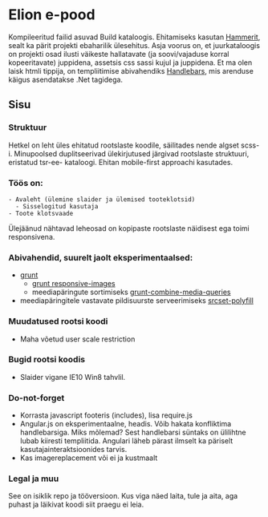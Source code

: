 # Elion e-pood
Kompileeritud failid asuvad Build kataloogis. Ehitamiseks kasutan [Hammerit](http://hammerformac.com), sealt ka pärit projekti ebaharilik ülesehitus. Asja voorus on, et juurkataloogis on projekti osad ilusti väikeste hallatavate (ja soovi/vajaduse korral kopeeritavate) juppidena, assetsis css sassi kujul ja juppidena.
Et ma olen laisk htmli tippija, on templiitimise abivahendiks [Handlebars](http://handlebarsjs.com/), mis arenduse käigus asendatakse .Net tagidega. 

## Sisu

### Struktuur
Hetkel on leht üles ehitatud rootslaste koodile, säilitades nende algset scss-i. Minupoolsed duplitseerivad ülekirjutused järgivad rootslaste struktuuri, eristatud tsr-ee- kataloogi. Ehitan mobile-first approachi kasutades.

### Töös on:

	- Avaleht (ülemine slaider ja ülemised tooteklotsid)
	  - Sisselogitud kasutaja
	- Toote klotsvaade

Ülejäänud nähtavad leheosad on kopipaste rootslaste näidisest ega toimi responsivena.

### Abivahendid, suurelt jaolt eksperimentaalsed:
- [grunt](http://gruntjs.com/)
	- [grunt responsive-images](https://github.com/andismith/grunt-responsive-images)
	- meediapäringute sortimiseks [grunt-combine-media-queries](https://github.com/buildingblocks/grunt-combine-media-queries)
- meediapäringitele vastavate pildisuurste serveerimiseks [srcset-polyfill](https://github.com/borismus/srcset-polyfill)

### Muudatused rootsi koodi
- Maha võetud user scale restriction

### Bugid rootsi koodis
- Slaider vigane IE10 Win8 tahvlil.
	
### Do-not-forget
- Korrasta javascript footeris (includes), lisa require.js
- Angular.js on eksperimentaalne, headis. Võib hakata konfliktima handlebarsiga. Miks mõlemad? Sest handlebarsi süntaks on ülilihtne lubab kiiresti templiitida. Angulari läheb pärast ilmselt ka päriselt kasutajainteraktsioonides tarvis.
- Kas imagereplacement või ei ja kustmaalt

### Legal ja muu
See on isiklik repo ja tööversioon. Kus viga näed laita, tule ja aita, aga puhast ja läikivat koodi siit praegu ei leia.
